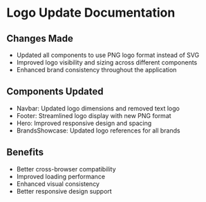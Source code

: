 # Logo Update Documentation

## Changes Made
- Updated all components to use PNG logo format instead of SVG
- Improved logo visibility and sizing across different components
- Enhanced brand consistency throughout the application

## Components Updated
- Navbar: Updated logo dimensions and removed text logo
- Footer: Streamlined logo display with new PNG format
- Hero: Improved responsive design and spacing
- BrandsShowcase: Updated logo references for all brands

## Benefits
- Better cross-browser compatibility
- Improved loading performance
- Enhanced visual consistency
- Better responsive design support
